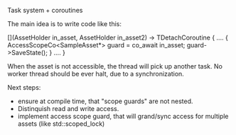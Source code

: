 Task system + coroutines

The main idea is to write code like this:

[](AssetHolder in_asset, AssetHolder in_asset2) -> TDetachCoroutine
{
....
  {
    AccessScopeCo<SampleAsset*> guard = co_await in_asset;
    guard->SaveState();
  }
....
}

When the asset is not accessible, the thread will pick up another task. No worker thread should be ever halt, due to a synchronization.

Next steps:
- ensure at compile time, that "scope guards" are not nested.
- Distinquish read and write access.
- implement access scope guard, that will grand/sync access for multiple assets (like std::scoped_lock)
